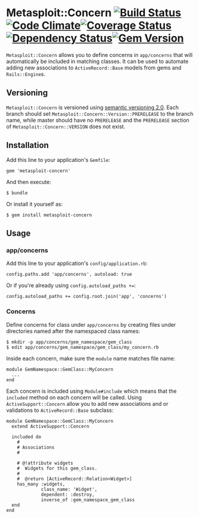 # Metasploit::Concern [![Build Status](https://travis-ci.org/rapid7/metasploit-concern.png)](https://travis-ci.org/rapid7/metasploit-concern)[![Code Climate](https://codeclimate.com/github/rapid7/metasploit-concern.png)](https://codeclimate.com/github/rapid7/metasploit-concern)[![Coverage Status](https://coveralls.io/repos/rapid7/metasploit-concern/badge.png)](https://coveralls.io/r/rapid7/metasploit-concern)[![Dependency Status](https://gemnasium.com/rapid7/metasploit-concern.png)](https://gemnasium.com/rapid7/metasploit-concern)[![Gem Version](https://badge.fury.io/rb/metasploit-concern.png)](http://badge.fury.io/rb/metasploit-concern)

`Metasploit::Concern` allows you to define concerns in `app/concerns` that will automatically be included in matching
classes.  It can be used to automate adding new associations to `ActiveRecord::Base` models from gems and
`Rails::Engine`s.

## Versioning

`Metasploit::Concern` is versioned using [semantic versioning 2.0](http://semver.org/spec/v2.0.0.html).  Each branch
should set `Metasploit::Concern::Version::PRERELEASE` to the branch name, while master should have no `PRERELEASE`
and the `PRERELEASE` section of `Metasploit::Concern::VERSION` does not exist.

## Installation

Add this line to your application's `Gemfile`:

    gem 'metasploit-concern'

And then execute:

    $ bundle

Or install it yourself as:

    $ gem install metasploit-concern

## Usage

### app/concerns

Add this line to your application's `config/application.rb`:

    config.paths.add 'app/concerns', autoload: true

Or if you're already using `config.autoload_paths +=`:

    config.autoload_paths += config.root.join('app', 'concerns')

### Concerns

Define concerns for class under `app/concerns` by creating files under directories named after the namespaced class
names:

    $ mkdir -p app/concerns/gem_namespace/gem_class
    $ edit app/concerns/gem_namespace/gem_class/my_concern.rb

Inside each concern, make sure the `module` name matches file name:

    module GemNamespace::GemClass::MyConcern
      ...
    end

Each concern is included using `Module#include` which means that the `included` method on each concern will be called.
Using `ActiveSupport::Concern` allow you to add new associations and or validations to `ActiveRecord::Base` subclass:

    module GemNamespace::GemClass::MyConcern
      extend ActiveSupport::Concern

      included do
        #
        # Associations
        #

        # @!attribute widgets
        #  Widgets for this gem_class.
        #
        #  @return [ActiveRecord::Relation<Widget>]
        has_many :widgets,
                 class_name: 'Widget',
                 dependent: :destroy,
                 inverse_of :gem_namespace_gem_class
      end
    end